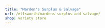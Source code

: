 ```yaml
---
title: "Marden's Surplus & Salvage"
url: /ellsworth/mardens-surplus-and-salvage/
shop: variety store
---
```

